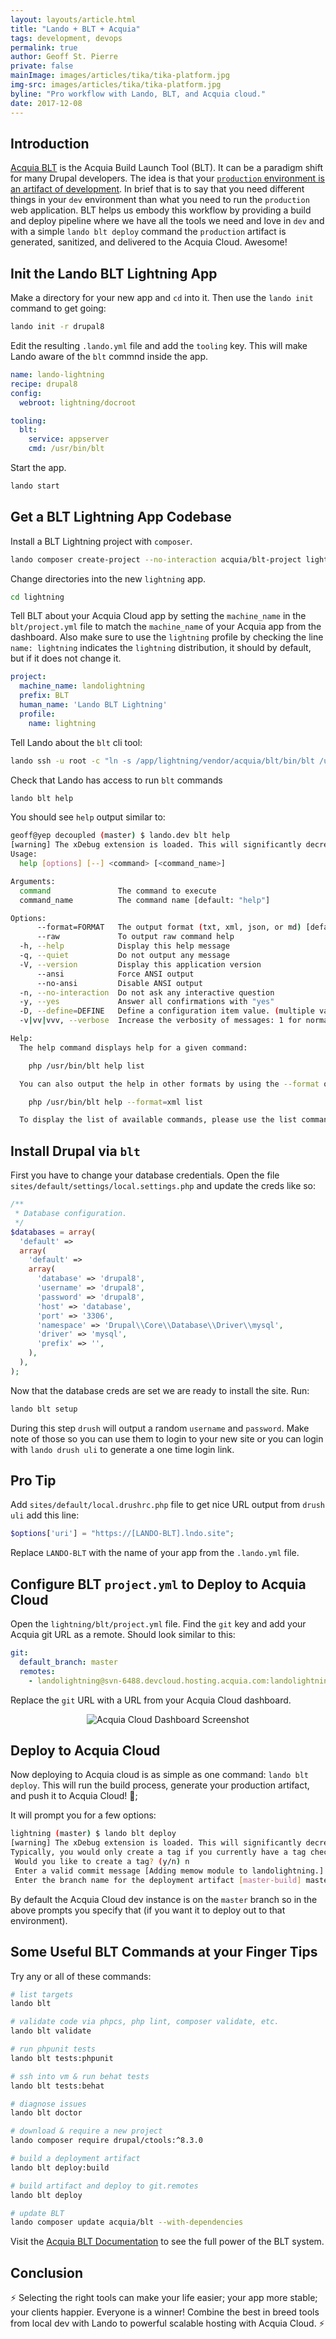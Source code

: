 ```yaml
---
layout: layouts/article.html
title: "Lando + BLT + Acquia"
tags: development, devops
permalink: true
author: Geoff St. Pierre
private: false
mainImage: images/articles/tika/tika-platform.jpg
img-src: images/articles/tika/tika-platform.jpg
byline: "Pro workflow with Lando, BLT, and Acquia cloud."
date: 2017-12-08
---
```


Introduction
------------

[Acquia BLT](https://blt.readthedocs.io/en/latest/) is the Acquia Build Launch Tool (BLT). It can be a paradigm shift for many Drupal developers. The idea is that your [`production` environment is an artifact of development](https://slides-production-artifact.herokuapp.com/#/). In brief that is to say that you need different things in your `dev` environment than what you need to run the `production` web application. BLT helps us embody this workflow by providing a build and deploy pipeline where we have all the tools we need and love in `dev` and with a simple `lando blt deploy` command the `production` artifact is generated, sanitized, and delivered to the Acquia Cloud. Awesome!

Init the Lando BLT Lightning App
--------------------------------

Make a directory for your new app and `cd` into it. Then use the `lando init` command to get going:

```bash
lando init -r drupal8
```

Edit the resulting `.lando.yml` file and add the `tooling` key. This will make Lando aware of the `blt` commnd inside the app.  

```yaml
name: lando-lightning
recipe: drupal8
config:
  webroot: lightning/docroot

tooling:
  blt:
    service: appserver
    cmd: /usr/bin/blt
```

Start the app.

```bash
lando start
```

Get a BLT Lightning App Codebase
--------------------------------

Install a BLT Lightning project with `composer`.

```bash
lando composer create-project --no-interaction acquia/blt-project lightning
```

Change directories into the new `lightning` app.

```bash
cd lightning
```

Tell BLT about your Acquia Cloud app by setting the `machine_name` in the `blt/project.yml` file to match the `machine_name` of your Acquia app from the dashboard. Also make sure to use the `lightning` profile by checking the line `name: lightning` indicates the `lightning` distribution, it should by default, but if it does not change it.

```yaml
project:
  machine_name: landolightning
  prefix: BLT
  human_name: 'Lando BLT Lightning'
  profile:
    name: lightning
```

Tell Lando about the `blt` cli tool:

```bash
lando ssh -u root -c "ln -s /app/lightning/vendor/acquia/blt/bin/blt /usr/bin/blt"
```

Check that Lando has access to run `blt` commands

```bash
lando blt help
```

You should see `help` output similar to:

```bash
geoff@yep decoupled (master) $ lando.dev blt help
[warning] The xDebug extension is loaded. This will significantly decrease performance.
Usage:
  help [options] [--] <command> [<command_name>]

Arguments:
  command               The command to execute
  command_name          The command name [default: "help"]

Options:
      --format=FORMAT   The output format (txt, xml, json, or md) [default: "txt"]
      --raw             To output raw command help
  -h, --help            Display this help message
  -q, --quiet           Do not output any message
  -V, --version         Display this application version
      --ansi            Force ANSI output
      --no-ansi         Disable ANSI output
  -n, --no-interaction  Do not ask any interactive question
  -y, --yes             Answer all confirmations with "yes"
  -D, --define=DEFINE   Define a configuration item value. (multiple values allowed)
  -v|vv|vvv, --verbose  Increase the verbosity of messages: 1 for normal output, 2 for more verbose output and 3 for debug

Help:
  The help command displays help for a given command:

    php /usr/bin/blt help list

  You can also output the help in other formats by using the --format option:

    php /usr/bin/blt help --format=xml list

  To display the list of available commands, please use the list command.
```

Install Drupal via `blt`
------------------------

First you have to change your database credentials. Open the file `sites/default/settings/local.settings.php` and update the creds like so:

```php
/**
 * Database configuration.
 */
$databases = array(
  'default' =>
  array(
    'default' =>
    array(
      'database' => 'drupal8',
      'username' => 'drupal8',
      'password' => 'drupal8',
      'host' => 'database',
      'port' => '3306',
      'namespace' => 'Drupal\\Core\\Database\\Driver\\mysql',
      'driver' => 'mysql',
      'prefix' => '',
    ),
  ),
);
```

Now that the database creds are set we are ready to install the site. Run:

```bash
lando blt setup
```

During this step `drush` will output a random `username` and `password`. Make note of those so you can use them to login to your new site or you can login with `lando drush uli` to generate a one time login link.

Pro Tip
-------

Add `sites/default/local.drushrc.php` file to get nice URL output from `drush uli` add this line:

```php
$options['uri'] = "https://[LANDO-BLT].lndo.site";
```

Replace `LANDO-BLT` with the name of your app from the `.lando.yml` file.

Configure BLT `project.yml` to Deploy to Acquia Cloud
-----------------------------------------------------

Open the `lightning/blt/project.yml` file. Find the `git` key and add your Acquia git URL as a remote. Should look similar to this:

```yaml
git:
  default_branch: master
  remotes:
    - landolightning@svn-6488.devcloud.hosting.acquia.com:landolightning.git
```

Replace the `git` URL with a URL from your Acquia Cloud dashboard.

<center>
  <img src="images/articles/lando-blt-acquia/acquia-dash.jpg" alt="Acquia Cloud Dashboard Screenshot" />
</center>

Deploy to Acquia Cloud
----------------------

Now deploying to Acquia cloud is as simple as one command: `lando blt deploy`. This will run the build process, generate your production artifact, and push it to Acquia Cloud! 💯;

It will prompt you for a few options:

```bash
lightning (master) $ lando blt deploy
[warning] The xDebug extension is loaded. This will significantly decrease performance.
Typically, you would only create a tag if you currently have a tag checked out on your source repository.
 Would you like to create a tag? (y/n) n
 Enter a valid commit message [Adding memow module to landolightning.]
 Enter the branch name for the deployment artifact [master-build] master
```

By default the Acquia Cloud dev instance is on the `master` branch so in the above prompts you specify that (if you want it to deploy out to that environment).

Some Useful BLT Commands at your Finger Tips
--------------------------------------------

Try any or all of these commands:

```bash
# list targets
lando blt

# validate code via phpcs, php lint, composer validate, etc.
lando blt validate

# run phpunit tests
lando blt tests:phpunit

# ssh into vm & run behat tests
lando blt tests:behat

# diagnose issues
lando blt doctor

# download & require a new project
lando composer require drupal/ctools:^8.3.0

# build a deployment artifact
lando blt deploy:build

# build artifact and deploy to git.remotes
lando blt deploy

# update BLT
lando composer update acquia/blt --with-dependencies
```

Visit the [Acquia BLT Documentation](https://blt.readthedocs.io/en/latest/) to see the full power of the BLT system.

Conclusion
----------

⚡ Selecting the right tools can make your life easier; your app more stable; your clients happier. Everyone is a winner! Combine the best in breed tools from local dev with Lando to powerful scalable hosting with Acquia Cloud. ⚡
